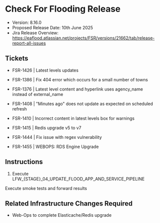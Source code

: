 # Check For Flooding Release

- Version: 8.16.0
- Proposed Release Date: 10th June 2025
- Jira Release Overview: https://eaflood.atlassian.net/projects/FSR/versions/21662/tab/release-report-all-issues


## Tickets

  
- FSR-1426 | Latest levels updates
  
- FSR-1386 | Fix 404 error which occurs for a small number of towns

- FSR-1376 | Latest level content and hyperlink uses agency_name instead of external_name
  
- FSR-1408 | "Minutes ago" does not update as expected on scheduled refresh

- FSR-1410 | Incorrect content in latest levels box for warnings

- FSR-1415 | Redis upgrade v5 to v7

- FSR-1444 | Fix issue with regex vulnerability

- FSR-1455 | WEBOPS: RDS Engine Upgrade


## Instructions


1. Execute LFW_{STAGE}_04_UPDATE_FLOOD_APP_AND_SERVICE_PIPELINE

Execute smoke tests and forward results

## Related Infrastructure Changes Required

- Web-Ops to complete Elasticache/Redis upgrade